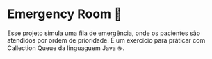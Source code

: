 # Emergency Room 🏥

Esse projeto simula uma fila de emergência, onde os pacientes são atendidos por ordem de prioridade. É um exercício para práticar com Callection Queue da linguaguem Java ☕.